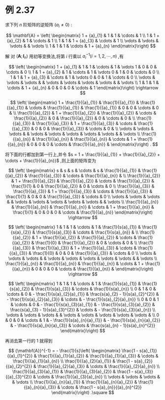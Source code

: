 # 例 2.37
求下列 $n$ 阶矩阵的逆矩阵 $\left( {{a}_{i} \neq 0}\right)$ :

$$
\mathbf{A} = \left( \begin{matrix} 1 + {a}_{1} & 1 & 1 & \cdots & 1 \\ 1 & 1 + {a}_{2} & 1 & \cdots & 1 \\ 1 & 1 & 1 + {a}_{3} & \cdots & 1 \\ \vdots & \vdots & \vdots & & \vdots \\ 1 & 1 & 1 & \cdots & 1 + {a}_{n} \end{matrix}\right)
$$

解 对 $\left( {\mathbf{A};{\mathbf{I}}_{n}}\right)$ 用初等变换法,将第 $i$ 行乘以 ${a}_{i}^{-1}\left( {i = 1,2,\cdots, n}\right)$ ,有

$$
\left( \begin{matrix} 1 + {a}_{1} & 1 & 1 & \cdots & 1 & \vdots 1 & 0 & 0 & \cdots & 0 \\ 1 & 1 + {a}_{2} & 1 & \cdots & 1 & \vdots 0 & 1 & 0 & \cdots & 0 \\ 1 & 1 & 1 + {a}_{3} & \cdots & 1 & \vdots 0 & 0 & 1 & \cdots & 0 \\ \vdots & \vdots & \vdots & & \vdots & \vdots & \vdots & \vdots & & \vdots \\ 1 & 1 & 1 & \cdots & 1 + {a}_{n} & 0 & 0 & 0 & \cdots & 1 \end{matrix}\right) \rightarrow
$$

$$
\left( \begin{matrix} 1 + \frac{1}{{a}_{1}} & \frac{1}{{a}_{1}} & \frac{1}{{a}_{1}} & \cdots & \frac{1}{{a}_{1}} & \frac{1}{{a}_{1}} & 0 & 0 & \cdots & 0 & \\ \frac{1}{{a}_{2}} & 1 + \frac{1}{{a}_{2}} & \frac{1}{{a}_{2}} & \cdots & \frac{1}{{a}_{2}} & 0 & \frac{1}{{a}_{2}} & 0 & \cdots & 0 & \\ \frac{1}{{a}_{3}} & \frac{1}{{a}_{3}} & 1 + \frac{1}{{a}_{3}} & \cdots & \frac{1}{{a}_{3}} & 0 & 0 & \frac{1}{{a}_{3}} & \cdots & 0 & \\ \vdots & \vdots & \vdots & & \vdots & \vdots & \vdots & \vdots & \vdots & & \vdots \\ \frac{1}{{a}_{n}} & \frac{1}{{a}_{n}} & \frac{1}{{a}_{n}} & \cdots & 1 + \frac{1}{{a}_{n}} & 0 & 0 & 0 & \cdots & \frac{1}{{a}_{n}} & \end{matrix}\right) .
$$

将下面的行都加到第一行上,并令 $s = 1 + \frac{1}{{a}_{1}} + \frac{1}{{a}_{2}} + \cdots + \frac{1}{{a}_{n}}$ ,则上面的矩阵变为

$$
\left( \begin{matrix} s & s & s & \cdots & s & \frac{1}{{a}_{1}} & \frac{1}{{a}_{2}} & \frac{1}{{a}_{3}} & \cdots & \frac{1}{{a}_{n}} & \\ \frac{1}{{a}_{2}} & 1 + \frac{1}{{a}_{2}} & \frac{1}{{a}_{2}} & \cdots & \frac{1}{{a}_{2}} & \frac{1}{1} & 0 & \frac{1}{{a}_{2}} & 0 & \cdots & 0 \\ \frac{1}{{a}_{3}} & \frac{1}{{a}_{3}} & 1 + \frac{1}{{a}_{3}} & \cdots & \frac{1}{{a}_{3}} & \frac{1}{1} & 0 & 0 & \frac{1}{{a}_{3}} & \cdots & 0 \\ \vdots & \vdots & \vdots & & \vdots & \vdots & \vdots & \vdots & \vdots & & \vdots \\ \frac{1}{{a}_{n}} & \frac{1}{{a}_{n}} & \frac{1}{{a}_{n}} & \cdots & 1 + \frac{1}{{a}_{n}} & \frac{1}{1} & 0 & 0 & 0 & \cdots & \frac{1}{{a}_{n}} \end{matrix}\right) \rightarrow
$$

$$
\left( \begin{matrix} 1 & 1 & 1 & \cdots & 1 & \frac{1}{s{a}_{1}} & \frac{1}{s{a}_{2}} & \frac{1}{s{a}_{3}} & \cdots & \frac{1}{s{a}_{n}} & \\ \frac{1}{{a}_{2}} & 1 + \frac{1}{{a}_{2}} & \frac{1}{{a}_{2}} & \cdots & \frac{1}{{a}_{2}} & \frac{1}{0} & \frac{1}{{a}_{2}} & 0 & \cdots & 0 & \\ \frac{1}{{a}_{3}} & \frac{1}{{a}_{3}} & 1 + \frac{1}{{a}_{3}} & \cdots & \frac{1}{{a}_{3}} & \frac{1}{0} & 0 & 0 & \frac{1}{{a}_{3}} & \cdots & 0 \\ \vdots & \vdots & \vdots & & \vdots & \vdots & \vdots & \vdots & \vdots & & \vdots \\ \frac{1}{{a}_{n}} & \frac{1}{{a}_{n}} & \frac{1}{{a}_{n}} & \cdots & 1 + \frac{1}{{a}_{n}} & 0 & 0 & 0 & \cdots & \frac{1}{{a}_{n}} & \end{matrix}\right) \rightarrow
$$

$$
\left( \begin{matrix} 1 & 1 & 1 & \cdots & 1 & \frac{1}{s{a}_{1}} & \frac{1}{s{a}_{2}} & \frac{1}{s{a}_{3}} & \cdots & \frac{1}{s{a}_{n}} \\ 0 & 1 & 0 & \cdots & 0 & - \frac{1}{s{a}_{2}{a}_{1}} & \frac{s{a}_{2} - 1}{s{a}_{2}^{2}} & - \frac{1}{s{a}_{2}{a}_{3}} & \cdots & - \frac{1}{s{a}_{2}{a}_{n}} \\ 0 & 0 & 1 & \cdots & 0 & - \frac{1}{s{a}_{3}{a}_{1}} & - \frac{1}{s{a}_{3}{a}_{2}} & \frac{s{a}_{3} - 1}{s{a}_{3}^{2}} & \cdots & - \frac{1}{s{a}_{3}{a}_{n}} \\ \vdots & \vdots & \vdots & & \vdots & \vdots & \vdots & \vdots & \vdots & \\ 0 & 0 & 0 & \cdots & 1 & - \frac{1}{s{a}_{n}{a}_{1}} & - \frac{1}{s{a}_{n}{a}_{2}} & - \frac{1}{s{a}_{n}{a}_{3}} & \cdots & \frac{s{a}_{n} - 1}{s{a}_{n}^{2}} \end{matrix}\right)
$$

再消去第一行的 1 就得到

$$
{\mathbf{A}}^{-1} = - \frac{1}{s}\left( \begin{matrix} \frac{1 - s{a}_{1}}{{a}_{1}^{2}} & \frac{1}{{a}_{1}{a}_{2}} & \frac{1}{{a}_{1}{a}_{3}} & \cdots & \frac{1}{{a}_{1}{a}_{n}} \\ \frac{1}{{a}_{2}{a}_{1}} & \frac{1 - s{a}_{2}}{{a}_{2}^{2}} & \frac{1}{{a}_{2}{a}_{3}} & \cdots & \frac{1}{{a}_{2}{a}_{n}} \\ \frac{1}{{a}_{3}{a}_{1}} & \frac{1}{{a}_{3}{a}_{2}} & \frac{1 - s{a}_{3}}{{a}_{3}^{2}} & \cdots & \frac{1}{{a}_{3}{a}_{n}} \\ \vdots & \vdots & \vdots & & \vdots \\ \frac{1}{{a}_{n}{a}_{1}} & \frac{1}{{a}_{n}{a}_{2}} & \frac{1}{{a}_{n}{a}_{3}} & \cdots & \frac{1 - s{a}_{n}}{{a}_{n}^{2}} \end{matrix}\right) .\square
$$